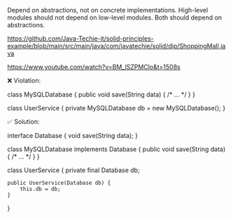 Depend on abstractions, not on concrete implementations.
 High-level modules should not depend on low-level modules. Both should depend on abstractions.

 https://github.com/Java-Techie-jt/solid-principles-example/blob/main/src/main/java/com/javatechie/solid/dip/ShoppingMall.java

 https://www.youtube.com/watch?v=BM_lSZPMClo&t=1508s

❌ Violation:

class MySQLDatabase {
    public void save(String data) { /* ... */ }
}

class UserService {
    private MySQLDatabase db = new MySQLDatabase();
}

✅ Solution:

interface Database {
    void save(String data);
}

class MySQLDatabase implements Database {
    public void save(String data) { /* ... */ }
}

class UserService {
    private final Database db;

    public UserService(Database db) {
        this.db = db;
    }
}

